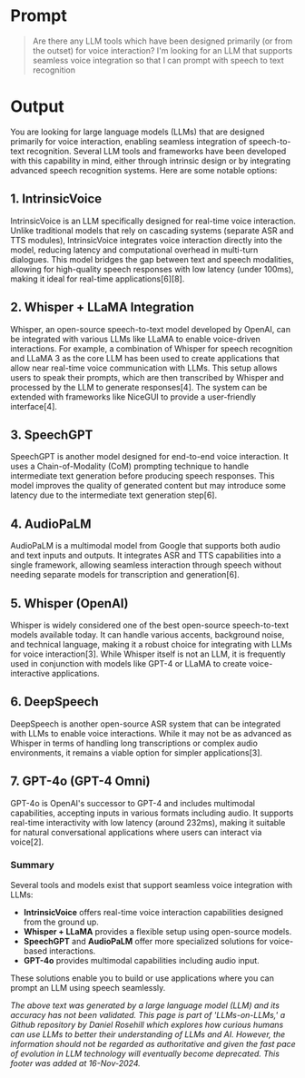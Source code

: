 # Prompt

> Are there any LLM tools which have been designed primarily (or from the outset) for voice interaction? I'm looking for an LLM that supports seamless voice integration so that I can prompt with speech to text recognition

# Output

You are looking for large language models (LLMs) that are designed primarily for voice interaction, enabling seamless integration of speech-to-text recognition. Several LLM tools and frameworks have been developed with this capability in mind, either through intrinsic design or by integrating advanced speech recognition systems. Here are some notable options:

## 1. IntrinsicVoice

IntrinsicVoice is an LLM specifically designed for real-time voice interaction. Unlike traditional models that rely on cascading systems (separate ASR and TTS modules), IntrinsicVoice integrates voice interaction directly into the model, reducing latency and computational overhead in multi-turn dialogues. This model bridges the gap between text and speech modalities, allowing for high-quality speech responses with low latency (under 100ms), making it ideal for real-time applications\[6]\[8].

## 2. Whisper + LLaMA Integration

Whisper, an open-source speech-to-text model developed by OpenAI, can be integrated with various LLMs like LLaMA to enable voice-driven interactions. For example, a combination of Whisper for speech recognition and LLaMA 3 as the core LLM has been used to create applications that allow near real-time voice communication with LLMs. This setup allows users to speak their prompts, which are then transcribed by Whisper and processed by the LLM to generate responses\[4]. The system can be extended with frameworks like NiceGUI to provide a user-friendly interface\[4].

## 3. SpeechGPT

SpeechGPT is another model designed for end-to-end voice interaction. It uses a Chain-of-Modality (CoM) prompting technique to handle intermediate text generation before producing speech responses. This model improves the quality of generated content but may introduce some latency due to the intermediate text generation step\[6].

## 4. AudioPaLM

AudioPaLM is a multimodal model from Google that supports both audio and text inputs and outputs. It integrates ASR and TTS capabilities into a single framework, allowing seamless interaction through speech without needing separate models for transcription and generation\[6].

## 5. Whisper (OpenAI)

Whisper is widely considered one of the best open-source speech-to-text models available today. It can handle various accents, background noise, and technical language, making it a robust choice for integrating with LLMs for voice interaction\[3]. While Whisper itself is not an LLM, it is frequently used in conjunction with models like GPT-4 or LLaMA to create voice-interactive applications.

## 6. DeepSpeech

DeepSpeech is another open-source ASR system that can be integrated with LLMs to enable voice interactions. While it may not be as advanced as Whisper in terms of handling long transcriptions or complex audio environments, it remains a viable option for simpler applications\[3].

## 7. GPT-4o (GPT-4 Omni)

GPT-4o is OpenAI's successor to GPT-4 and includes multimodal capabilities, accepting inputs in various formats including audio. It supports real-time interactivity with low latency (around 232ms), making it suitable for natural conversational applications where users can interact via voice\[2].

### Summary

Several tools and models exist that support seamless voice integration with LLMs:

- **IntrinsicVoice** offers real-time voice interaction capabilities designed from the ground up.
- **Whisper + LLaMA** provides a flexible setup using open-source models.
- **SpeechGPT** and **AudioPaLM** offer more specialized solutions for voice-based interactions.
- **GPT-4o** provides multimodal capabilities including audio input.

These solutions enable you to build or use applications where you can prompt an LLM using speech seamlessly.

&#x20;

*The above text was generated by a large language model (LLM) and its accuracy has not been validated. This page is part of 'LLMs-on-LLMs,' a Github repository by Daniel Rosehill which explores how curious humans can use LLMs to better their understanding of LLMs and AI. However, the information should not be regarded as authoritative and given the fast pace of evolution in LLM technology will eventually become deprecated. This footer was added at 16-Nov-2024.*


